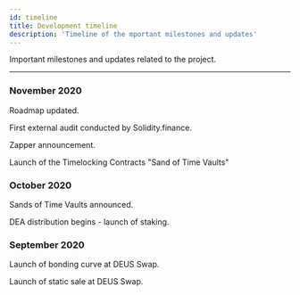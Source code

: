 ```yaml
---
id: timeline
title: Development timeline
description: 'Timeline of the mportant milestones and updates'
---
```

Important milestones and updates related to the project.



---

### November 2020

Roadmap updated. 

First external audit conducted by Solidity.finance.

Zapper announcement.

Launch of the Timelocking Contracts "Sand of Time Vaults"




### October 2020
Sands of Time Vaults announced.

DEA distribution begins - launch of staking.



### September 2020
Launch of bonding curve at DEUS Swap.

Launch of static sale at DEUS Swap.



